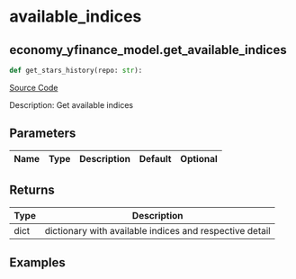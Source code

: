 # available_indices

## economy_yfinance_model.get_available_indices

```python
def get_stars_history(repo: str):
```
[Source Code](https://github.com/OpenBB-finance/OpenBBTerminal/tree/main/openbb_terminal/economy/yfinance_model.py#L659)

Description: Get available indices

## Parameters

| Name | Type | Description | Default | Optional |
| ---- | ---- | ----------- | ------- | -------- |

## Returns

| Type | Description |
| ---- | ----------- |
| dict | dictionary with available indices and respective detail |

## Examples

